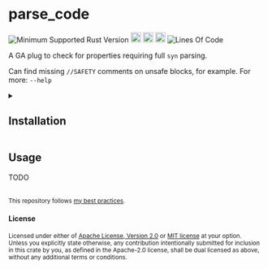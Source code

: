 # parse_code
![Minimum Supported Rust Version](https://img.shields.io/badge/nightly-1.83+-ab6000.svg)
[<img alt="crates.io" src="https://img.shields.io/crates/v/parse_code.svg?color=fc8d62&logo=rust" height="20" style=flat-square>](https://crates.io/crates/parse_code)
[<img alt="docs.rs" src="https://img.shields.io/badge/docs.rs-66c2a5?style=for-the-badge&labelColor=555555&logo=docs.rs&style=flat-square" height="20">](https://docs.rs/parse_code)
[<img alt="build status" src="https://img.shields.io/github/actions/workflow/status/valeratrades/parse_code/ci.yml?branch=master&style=for-the-badge&style=flat-square" height="20">](https://github.com/valeratrades/parse_code/actions?query=branch%3Amaster) <!--NB: Won't find it if repo is private-->
![Lines Of Code](https://img.shields.io/badge/LoC-199-lightblue)

A GA plug to check for properties requiring full `syn` parsing.

Can find missing `//SAFETY` comments on unsafe blocks, for example. For more: `--help`

<!-- markdownlint-disable -->
<details>
  <summary>
    <h2>Installation</h2>
  </summary>
	<pre><code class="language-sh">TODO</code></pre>
</details>
<!-- markdownlint-restore -->

## Usage
TODO

<br>

<sup>
This repository follows <a href="https://github.com/valeratrades/.github/tree/master/best_practices">my best practices</a>.
</sup>

#### License

<sup>
Licensed under either of <a href="LICENSE-APACHE">Apache License, Version
2.0</a> or <a href="LICENSE-MIT">MIT license</a> at your option.
</sup>

<br>

<sub>
Unless you explicitly state otherwise, any contribution intentionally submitted
for inclusion in this crate by you, as defined in the Apache-2.0 license, shall
be dual licensed as above, without any additional terms or conditions.
</sub>
